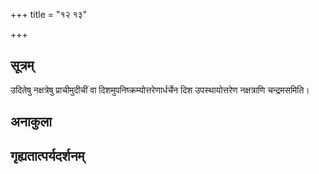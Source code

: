 +++
title = "१२ १३"

+++
## सूत्रम्
उदितेषु नक्षत्रेषु प्राचीमुदीचीं वा दिशमुपनिष्क्रम्योत्तरेणार्धर्चेन दिश उपस्थायोत्तरेण नक्षत्राणि चन्द्रमसमिति।
## अनाकुला

## गृह्यतात्पर्यदर्शनम्

